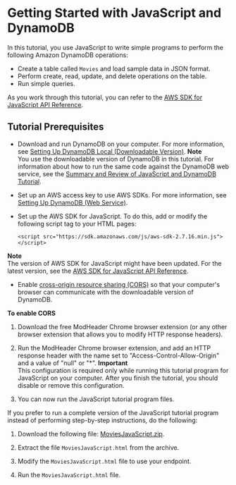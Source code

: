# Getting Started with JavaScript and DynamoDB<a name="GettingStarted.JavaScript"></a>

In this tutorial, you use JavaScript to write simple programs to perform the following Amazon DynamoDB operations:
+ Create a table called `Movies` and load sample data in JSON format\.
+ Perform create, read, update, and delete operations on the table\.
+ Run simple queries\.

As you work through this tutorial, you can refer to the [AWS SDK for JavaScript API Reference](https://docs.aws.amazon.com/AWSJavaScriptSDK/latest/)\.

## Tutorial Prerequisites<a name="GettingStarted.Js.Prereqs"></a>
+ Download and run DynamoDB on your computer\. For more information, see [Setting Up DynamoDB Local \(Downloadable Version\)](DynamoDBLocal.md)\. 
**Note**  
You use the downloadable version of DynamoDB in this tutorial\. For information about how to run the same code against the DynamoDB web service, see the [Summary and Review of JavaScript and DynamoDB Tutorial](GettingStarted.Js.Summary.md)\. 
+ Set up an AWS access key to use AWS SDKs\. For more information, see [Setting Up DynamoDB \(Web Service\)](SettingUp.DynamoWebService.md)\. 
+ Set up the AWS SDK for JavaScript\. To do this, add or modify the following script tag to your HTML pages:

  ```
  <script src="https://sdk.amazonaws.com/js/aws-sdk-2.7.16.min.js"></script>
  ```
**Note**  
 The version of AWS SDK for JavaScript might have been updated\. For the latest version, see the [AWS SDK for JavaScript API Reference](https://docs.aws.amazon.com/AWSJavaScriptSDK/latest/)\. 
+ Enable [cross\-origin resource sharing \(CORS\)](https://docs.aws.amazon.com/sdk-for-javascript/latest/developer-guide/cors.html) so that your computer's browser can communicate with the downloadable version of DynamoDB\.

**To enable CORS**

  1.  Download the free ModHeader Chrome browser extension \(or any other browser extension that allows you to modify HTTP response headers\)\. 

  1. Run the ModHeader Chrome browser extension, and add an HTTP response header with the name set to "Access\-Control\-Allow\-Origin" and a value of "null" or "\*"\.
**Important**  
This configuration is required only while running this tutorial program for JavaScript on your computer\. After you finish the tutorial, you should disable or remove this configuration\.

  1. You can now run the JavaScript tutorial program files\.

 If you prefer to run a complete version of the JavaScript tutorial program instead of performing step\-by\-step instructions, do the following: 

1. Download the following file: [MoviesJavaScript\.zip](samples/MoviesJavaScript.zip)\. 

1. Extract the file `MoviesJavaScript.html` from the archive\. 

1. Modify the `MoviesJavaScript.html` file to use your endpoint\. 

1. Run the `MoviesJavaScript.html` file\. 